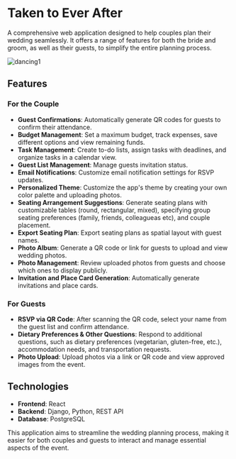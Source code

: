 # Taken to Ever After

A comprehensive web application designed to help couples plan their wedding seamlessly. It offers a range of features for both the bride and groom, as well as their guests, to simplify the entire planning process.

![dancing1](https://hackmd.io/_uploads/rydn5Qw0R.png)

## Features

### For the Couple

- **Guest Confirmations**: Automatically generate QR codes for guests to confirm their attendance.
- **Budget Management**: Set a maximum budget, track expenses, save different options and view remaining funds.
- **Task Management**: Create to-do lists, assign tasks with deadlines, and organize tasks in a calendar view.
- **Guest List Management**: Manage guests invitation status.
- **Email Notifications**: Customize email notification settings for RSVP updates.
- **Personalized Theme**: Customize the app's theme by creating your own color palette and uploading photos.
- **Seating Arrangement Suggestions**: Generate seating plans with customizable tables (round, rectangular, mixed), specifying group seating preferences (family, friends, colleagueas etc), and couple placement.
- **Export Seating Plan**: Export seating plans as spatial layout with guest names.
- **Photo Album**: Generate a QR code or link for guests to upload and view wedding photos.
- **Photo Management**: Review uploaded photos from guests and choose which ones to display publicly.
- **Invitation and Place Card Generation**: Automatically generate invitations and place cards.

### For Guests

- **RSVP via QR Code**: After scanning the QR code, select your name from the guest list and confirm attendance.
- **Dietary Preferences & Other Questions**: Respond to additional questions, such as dietary preferences (vegetarian, gluten-free, etc.), accommodation needs, and transportation requests.
- **Photo Upload**: Upload photos via a link or QR code and view approved images from the event.

## Technologies

- **Frontend**: React
- **Backend**: Django, Python, REST API
- **Database**: PostgreSQL

This application aims to streamline the wedding planning process, making it easier for both couples and guests to interact and manage essential aspects of the event.
